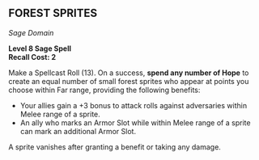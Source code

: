 ## FOREST SPRITES  
_Sage Domain_

**Level 8 Sage Spell**  
**Recall Cost: 2**  

Make a Spellcast Roll (13). On a success, **spend any number of Hope** to create an equal number of small forest sprites who appear at points you choose within Far range, providing the following benefits:  
- Your allies gain a +3 bonus to attack rolls against adversaries within Melee range of a sprite.  
- An ally who marks an Armor Slot while within Melee range of a sprite can mark an additional Armor Slot.  

A sprite vanishes after granting a benefit or taking any damage.


